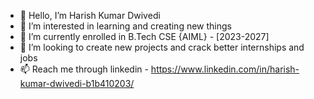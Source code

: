 - 👋 Hello, I’m Harish Kumar Dwivedi
- 👀 I’m interested in learning and creating new things
- 🌱 I’m currently enrolled in B.Tech CSE {AIML} - [2023-2027]
- 💞️ I’m looking to create new projects and crack better internships and jobs
- 📫 Reach me through linkedin - https://www.linkedin.com/in/harish-kumar-dwivedi-b1b410203/
  
